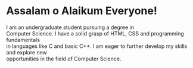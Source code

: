 <h1>Assalam o Alaikum Everyone!</h1>
<p>I am an undergraduate student pursuing a degree in <br> Computer Science. 
I have a solid grasp of HTML, CSS and programming fundamentals <br>in languages like
C and basic C++. I am eager to further develop my skills and explore new <br> 
opportunities in the field of Computer Science.</p>
